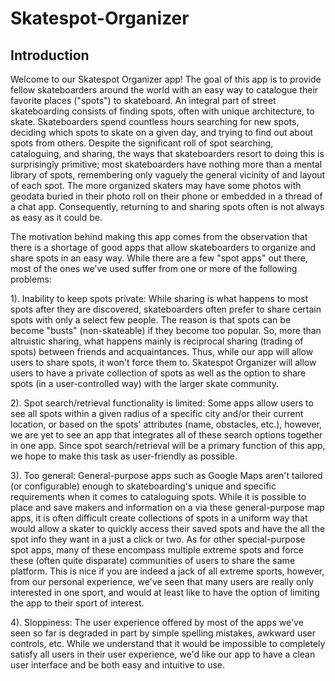 # Skatespot-Organizer

## Introduction
Welcome to our Skatespot Organizer app! The goal of this app is to provide fellow skateboarders around the world with an easy way to catalogue their favorite places ("spots") to skateboard. An integral part of street skateboarding consists of finding spots, often with unique architecture, to skate. Skateboarders spend countless hours searching for new spots, deciding which spots to skate on a given day, and trying to find out about spots from others. Despite the significant roll of spot searching, cataloguing, and sharing, the ways that skateboarders resort to doing this is surprisingly primitive; most skateboarders have nothing more than a mental library of spots, remembering only vaguely the general vicinity of and layout of each spot. The more organized skaters may have some photos with geodata buried in their photo roll on their phone or embedded in a thread of a chat app. Consequently, returning to and sharing spots often is not always as easy as it could be.

The motivation behind making this app comes from the observation that there is a shortage of good apps that allow skateboarders to organize and share spots in an easy way. While there are a few "spot apps" out there, most of the ones we've used suffer from one or more of the following problems:

1). Inability to keep spots private: While sharing is what happens to most spots after they are discovered, skateboarders often prefer to share certain spots with only a select few people. The reason is that spots can be become "busts" (non-skateable) if they become too popular. So, more than altruistic sharing, what happens mainly is reciprocal sharing (trading of spots) between friends and acquaintances. Thus, while our app will allow users to share spots, it won't force them to. Skatespot Organizer will allow users to have a private collection of spots as well as the option to share spots (in a user-controlled way) with the larger skate community.

2). Spot search/retrieval functionality is limited: Some apps allow users to see all spots within a given radius of a specific city and/or their current location, or based on the spots' attributes (name, obstacles, etc.), however, we are yet to see an app that integrates all of these search options together in one app. Since spot search/retrieval will be a primary function of this app, we hope to make this task as user-friendly as possible.

3). Too general: General-purpose apps such as Google Maps aren't tailored (or configurable) enough to skateboarding's unique and specific requirements when it comes to cataloguing spots. While it is possible to place and save makers and information on a via these general-purpose map apps, it is often difficult create collections of spots in a uniform way that would allow a skater to quickly access their saved spots and have the all the spot info they want in a just a click or two. As for other special-purpose spot apps, many of these encompass multiple extreme spots and force these (often quite disparate) communities of users to share the same platform. This is nice if you are indeed a jack of all extreme sports, however, from our personal experience, we've seen that many users are really only interested in one sport, and would at least like to have the option of limiting the app to their sport of interest.

4). Sloppiness: The user experience offered by most of the apps we've seen so far is degraded in part by simple spelling mistakes, awkward user controls, etc. While we understand that it would be impossible to completely satisfy all users in their user experience, we'd like our app to have a clean user interface and be both easy and intuitive to use.
